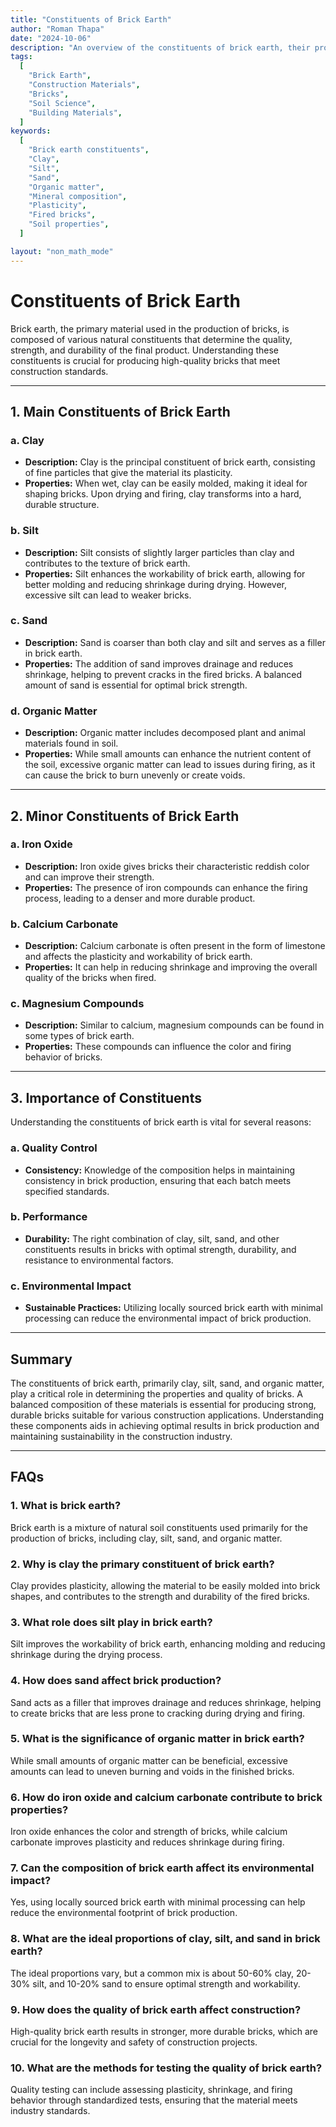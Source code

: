 ```yaml
---
title: "Constituents of Brick Earth"
author: "Roman Thapa"
date: "2024-10-06"
description: "An overview of the constituents of brick earth, their properties, and their significance in brick production."
tags:
  [
    "Brick Earth",
    "Construction Materials",
    "Bricks",
    "Soil Science",
    "Building Materials",
  ]
keywords:
  [
    "Brick earth constituents",
    "Clay",
    "Silt",
    "Sand",
    "Organic matter",
    "Mineral composition",
    "Plasticity",
    "Fired bricks",
    "Soil properties",
  ]

layout: "non_math_mode"
---
```


# Constituents of Brick Earth

Brick earth, the primary material used in the production of bricks, is composed of various natural constituents that determine the quality, strength, and durability of the final product. Understanding these constituents is crucial for producing high-quality bricks that meet construction standards.

---

## 1. Main Constituents of Brick Earth

### a. Clay

- **Description:** Clay is the principal constituent of brick earth, consisting of fine particles that give the material its plasticity.
- **Properties:** When wet, clay can be easily molded, making it ideal for shaping bricks. Upon drying and firing, clay transforms into a hard, durable structure.

### b. Silt

- **Description:** Silt consists of slightly larger particles than clay and contributes to the texture of brick earth.
- **Properties:** Silt enhances the workability of brick earth, allowing for better molding and reducing shrinkage during drying. However, excessive silt can lead to weaker bricks.

### c. Sand

- **Description:** Sand is coarser than both clay and silt and serves as a filler in brick earth.
- **Properties:** The addition of sand improves drainage and reduces shrinkage, helping to prevent cracks in the fired bricks. A balanced amount of sand is essential for optimal brick strength.

### d. Organic Matter

- **Description:** Organic matter includes decomposed plant and animal materials found in soil.
- **Properties:** While small amounts can enhance the nutrient content of the soil, excessive organic matter can lead to issues during firing, as it can cause the brick to burn unevenly or create voids.

---

## 2. Minor Constituents of Brick Earth

### a. Iron Oxide

- **Description:** Iron oxide gives bricks their characteristic reddish color and can improve their strength.
- **Properties:** The presence of iron compounds can enhance the firing process, leading to a denser and more durable product.

### b. Calcium Carbonate

- **Description:** Calcium carbonate is often present in the form of limestone and affects the plasticity and workability of brick earth.
- **Properties:** It can help in reducing shrinkage and improving the overall quality of the bricks when fired.

### c. Magnesium Compounds

- **Description:** Similar to calcium, magnesium compounds can be found in some types of brick earth.
- **Properties:** These compounds can influence the color and firing behavior of bricks.

---

## 3. Importance of Constituents

Understanding the constituents of brick earth is vital for several reasons:

### a. Quality Control

- **Consistency:** Knowledge of the composition helps in maintaining consistency in brick production, ensuring that each batch meets specified standards.

### b. Performance

- **Durability:** The right combination of clay, silt, sand, and other constituents results in bricks with optimal strength, durability, and resistance to environmental factors.

### c. Environmental Impact

- **Sustainable Practices:** Utilizing locally sourced brick earth with minimal processing can reduce the environmental impact of brick production.

---

## Summary

The constituents of brick earth, primarily clay, silt, sand, and organic matter, play a critical role in determining the properties and quality of bricks. A balanced composition of these materials is essential for producing strong, durable bricks suitable for various construction applications. Understanding these components aids in achieving optimal results in brick production and maintaining sustainability in the construction industry.

---

## FAQs

### 1. What is brick earth?

Brick earth is a mixture of natural soil constituents used primarily for the production of bricks, including clay, silt, sand, and organic matter.

### 2. Why is clay the primary constituent of brick earth?

Clay provides plasticity, allowing the material to be easily molded into brick shapes, and contributes to the strength and durability of the fired bricks.

### 3. What role does silt play in brick earth?

Silt improves the workability of brick earth, enhancing molding and reducing shrinkage during the drying process.

### 4. How does sand affect brick production?

Sand acts as a filler that improves drainage and reduces shrinkage, helping to create bricks that are less prone to cracking during drying and firing.

### 5. What is the significance of organic matter in brick earth?

While small amounts of organic matter can be beneficial, excessive amounts can lead to uneven burning and voids in the finished bricks.

### 6. How do iron oxide and calcium carbonate contribute to brick properties?

Iron oxide enhances the color and strength of bricks, while calcium carbonate improves plasticity and reduces shrinkage during firing.

### 7. Can the composition of brick earth affect its environmental impact?

Yes, using locally sourced brick earth with minimal processing can help reduce the environmental footprint of brick production.

### 8. What are the ideal proportions of clay, silt, and sand in brick earth?

The ideal proportions vary, but a common mix is about 50-60% clay, 20-30% silt, and 10-20% sand to ensure optimal strength and workability.

### 9. How does the quality of brick earth affect construction?

High-quality brick earth results in stronger, more durable bricks, which are crucial for the longevity and safety of construction projects.

### 10. What are the methods for testing the quality of brick earth?

Quality testing can include assessing plasticity, shrinkage, and firing behavior through standardized tests, ensuring that the material meets industry standards.
